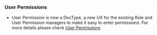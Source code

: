 ### User Permissions
- User Permission is now a DocType, a new UX for the existing Role and User Permission managers to make it easy to enter permissions. For more details please check <a href="https://draerp.com/docs/user/manual/en/setting-up/users-and-permissions/user-permissions">User Permissions</a>